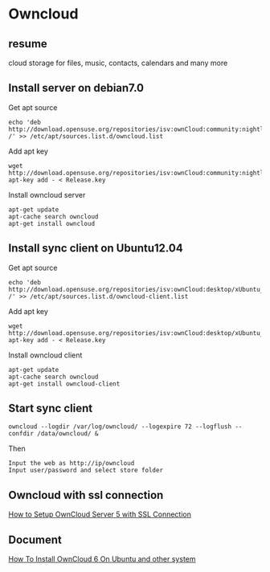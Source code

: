 # Owncloud
## resume
cloud storage for files, music, contacts, calendars and many more 

## Install server on debian7.0

Get apt source 

    echo 'deb http://download.opensuse.org/repositories/isv:ownCloud:community:nightly/Debian_7.0/ /' >> /etc/apt/sources.list.d/owncloud.list  
    
Add apt key

    wget http://download.opensuse.org/repositories/isv:ownCloud:community:nightly/Debian_7.0/Release.key
    apt-key add - < Release.key
    
Install owncloud server

    apt-get update
    apt-cache search owncloud
    apt-get install owncloud
    
## Install sync client on Ubuntu12.04

Get apt source 

    echo 'deb http://download.opensuse.org/repositories/isv:ownCloud:desktop/xUbuntu_12.04/ /' >> /etc/apt/sources.list.d/owncloud-client.list 
    
Add apt key

    wget http://download.opensuse.org/repositories/isv:ownCloud:desktop/xUbuntu_12.04/Release.key
    apt-key add - < Release.key   
    
Install owncloud client 

    apt-get update
    apt-cache search owncloud
    apt-get install owncloud-client 
    
## Start sync client 
    
    owncloud --logdir /var/log/owncloud/ --logexpire 72 --logflush --confdir /data/owncloud/ &
    
Then 

    Input the web as http://ip/owncloud
    Input user/password and select store folder
    
## Owncloud with ssl connection

[How to Setup OwnCloud Server 5 with SSL Connection](http://ubuntuserverguide.com/2013/04/how-to-setup-owncloud-server-5-with-ssl-connection.html)
    
## Document

[How To Install OwnCloud 6 On Ubuntu and other system](http://linuxg.net/how-to-install-owncloud-6-on-ubuntu-debian-centos-fedora-opensuse-and-derivates/)

